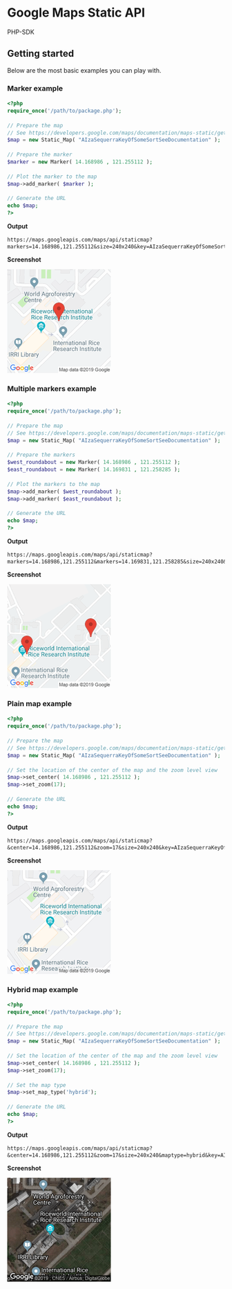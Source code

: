 # Google Maps Static API

PHP-SDK

## Getting started

Below are the most basic examples you can play with.

### Marker example
```php
<?php
require_once('/path/to/package.php');

// Prepare the map
// See https://developers.google.com/maps/documentation/maps-static/get-api-key
$map = new Static_Map( "AIzaSequerraKeyOfSomeSortSeeDocumentation" );

// Prepare the marker
$marker = new Marker( 14.168986 , 121.255112 );

// Plot the marker to the map
$map->add_marker( $marker );

// Generate the URL
echo $map;
?>
```
**Output**

```
https://maps.googleapis.com/maps/api/staticmap?markers=14.168986,121.255112&size=240x240&key=AIzaSequerraKeyOfSomeSortSeeDocumentation
```

**Screenshot**

![marker example](samples/marker.png "Marker example")

### Multiple markers example
```php
<?php
require_once('/path/to/package.php');

// Prepare the map
// See https://developers.google.com/maps/documentation/maps-static/get-api-key
$map = new Static_Map( "AIzaSequerraKeyOfSomeSortSeeDocumentation" );

// Prepare the markers
$west_roundabout = new Marker( 14.168986 , 121.255112 );
$east_roundabout = new Marker( 14.169831 , 121.258285 );

// Plot the markers to the map
$map->add_marker( $west_roundabout );
$map->add_marker( $east_roundabout );

// Generate the URL
echo $map;
?>
```
**Output**

```
https://maps.googleapis.com/maps/api/staticmap?markers=14.168986,121.255112&markers=14.169831,121.258285&size=240x240&key=AIzaSequerraKeyOfSomeSortSeeDocumentation
```

**Screenshot**

![multiple markers example](samples/multiple-markers.png "Multiple markers example")

### Plain map example
```php
<?php
require_once('/path/to/package.php');

// Prepare the map
// See https://developers.google.com/maps/documentation/maps-static/get-api-key
$map = new Static_Map( "AIzaSequerraKeyOfSomeSortSeeDocumentation" );

// Set the location of the center of the map and the zoom level view
$map->set_center( 14.168986 , 121.255112 );
$map->set_zoom(17);

// Generate the URL
echo $map;
?>
```

**Output**

```
https://maps.googleapis.com/maps/api/staticmap?&center=14.168986,121.255112&zoom=17&size=240x240&key=AIzaSequerraKeyOfSomeSortSeeDocumentation
```

**Screenshot**

![plain map example](samples/plain-map.png "Plain map example")

### Hybrid map example
```php
<?php
require_once('/path/to/package.php');

// Prepare the map
// See https://developers.google.com/maps/documentation/maps-static/get-api-key
$map = new Static_Map( "AIzaSequerraKeyOfSomeSortSeeDocumentation" );

// Set the location of the center of the map and the zoom level view
$map->set_center( 14.168986 , 121.255112 );
$map->set_zoom(17);

// Set the map type
$map->set_map_type('hybrid');

// Generate the URL
echo $map;
?>
```

**Output**

```
https://maps.googleapis.com/maps/api/staticmap?&center=14.168986,121.255112&zoom=17&size=240x240&maptype=hybrid&key=AIzaSequerraKeyOfSomeSortSeeDocumentation
```

**Screenshot**

![hybrid map example](samples/hybrid-map.png "Hybrid map example")

